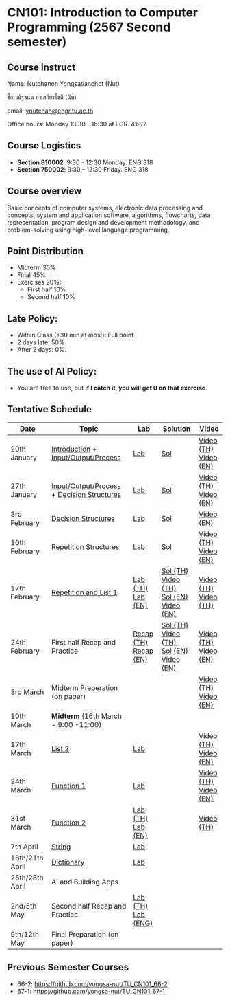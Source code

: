 # CN101: Introduction to Computer Programming (2567 Second semester)

## Course instruct

Name: Nutchanon Yongsatianchot (Nut)

ชื่อ: ณัฐชนน ยงเสถียรโชติ (นัท)

email: ynutchan@engr.tu.ac.th

Office hours: Monday 13:30 - 16:30 at EGR. 419/2

## Course Logistics

- **Section 810002**: 9:30 - 12:30 Monday. ENG 318
- **Section 750002**: 9:30 - 12:30 Friday. ENG 318

## Course overview 
Basic concepts of computer systems, electronic data processing and concepts, system and application software, algorithms, flowcharts, data representation, program design and development methodology, and problem-solving using high-level language programming. 

## Point Distribution

- Midterm 35%
- Final 45%
- Exercises 20%:
  - First half 10%
  - Second half 10%

## Late Policy:
- Within Class (+30 min at most): Full point
- 2 days late: 50%
- After 2 days: 0%.

## The use of AI Policy:
- You are free to use, but **if I catch it, you will get 0 on that exercise**. 

## Tentative Schedule

|   Date  |  Topic  |  Lab  |  Solution | Video |
| ------- | ------- |  --------  | ----- | -------- |
| 20th January  | [Introduction](https://docs.google.com/presentation/d/1Qk_ynF9SxL73jiz2Nd5MouzB44k1Quc9pm4GIHw9dMU/edit?usp=sharing) + [Input/Output/Process](https://colab.research.google.com/github/yongsa-nut/TU_CN101_67-1/blob/main/Chapter_2_Input_Processing_and_Output.ipynb)          | [Lab](https://colab.research.google.com/github/yongsa-nut/TU_CN101_672/blob/main/Input_Output_Lab.ipynb)    | [Sol](https://colab.research.google.com/github/yongsa-nut/TU_CN101_67-2/blob/main/Input_Output_Lab_(sol).ipynb)      | [Video (TH)](https://tuipied-my.sharepoint.com/:v:/g/personal/nutchany_tu_ac_th/EZGukUfArB9KjtPuuLMEVlsBZ3cnSHmAzVT-O01VdRjWkw?e=YZwI7n&nav=eyJyZWZlcnJhbEluZm8iOnsicmVmZXJyYWxBcHAiOiJTdHJlYW1XZWJBcHAiLCJyZWZlcnJhbFZpZXciOiJTaGFyZURpYWxvZy1MaW5rIiwicmVmZXJyYWxBcHBQbGF0Zm9ybSI6IldlYiIsInJlZmVycmFsTW9kZSI6InZpZXcifX0%3D) <br> [Video (EN)](https://tuipied-my.sharepoint.com/:v:/g/personal/nutchany_tu_ac_th/EVUTtfkkntJMjhVc2G63tX8BgFzayhSIV37Pd1PTiMdizQ?e=V6qUlo&nav=eyJyZWZlcnJhbEluZm8iOnsicmVmZXJyYWxBcHAiOiJTdHJlYW1XZWJBcHAiLCJyZWZlcnJhbFZpZXciOiJTaGFyZURpYWxvZy1MaW5rIiwicmVmZXJyYWxBcHBQbGF0Zm9ybSI6IldlYiIsInJlZmVycmFsTW9kZSI6InZpZXcifX0%3D)      |
| 27th January  | [Input/Output/Process](https://colab.research.google.com/github/yongsa-nut/TU_CN101_67-1/blob/main/Chapter_2_Input_Processing_and_Output.ipynb) + [Decision Structures](https://colab.research.google.com/github/yongsa-nut/TU_CN101_67-1/blob/main/Chapter_3_Decision_Structures_and_Boolean_Logic.ipynb)   | [Lab](https://colab.research.google.com/github/yongsa-nut/TU_CN101_67-2/blob/main/Input_Output_Condition_Lab.ipynb)      | [Sol](https://colab.research.google.com/github/yongsa-nut/TU_CN101_67-2/blob/main/Input_Output_Condition_Lab_(sol).ipynb)     | [Video (TH)](https://tuipied.sharepoint.com/:v:/s/Section_ADAA5AF6-2A28-4898-BB07-0A330BECAF63/ESWDfjV3_2BDgCoESAYootsBK-_YhOplTUYTFe7Fq7LM8g?nav=eyJyZWZlcnJhbEluZm8iOnsicmVmZXJyYWxBcHAiOiJTdHJlYW1XZWJBcHAiLCJyZWZlcnJhbFZpZXciOiJTaGFyZURpYWxvZy1MaW5rIiwicmVmZXJyYWxBcHBQbGF0Zm9ybSI6IldlYiIsInJlZmVycmFsTW9kZSI6InZpZXcifX0%3D&e=hxtpIS) <br> [Video (EN)](https://tuipied.sharepoint.com/:v:/s/Section_BE494142-E1C1-4608-9FD6-DD719B727F4A/EXa6nNIg0t5NlpZ7w0ZyP8IByqiSQsWGrRU1xflxkWRfhw?nav=eyJyZWZlcnJhbEluZm8iOnsicmVmZXJyYWxBcHAiOiJTdHJlYW1XZWJBcHAiLCJyZWZlcnJhbFZpZXciOiJTaGFyZURpYWxvZy1MaW5rIiwicmVmZXJyYWxBcHBQbGF0Zm9ybSI6IldlYiIsInJlZmVycmFsTW9kZSI6InZpZXcifX0%3D&e=6d19vV)      |
| 3rd February  | [Decision Structures](https://colab.research.google.com/github/yongsa-nut/TU_CN101_67-1/blob/main/Chapter_3_Decision_Structures_and_Boolean_Logic.ipynb)   | [Lab](https://colab.research.google.com/github/yongsa-nut/TU_CN101_67-2/blob/main/Decision_Structure_Lab_(EN).ipynb)       | [Sol](https://colab.research.google.com/github/yongsa-nut/TU_CN101_67-2/blob/main/Decision_Structure_Lab_(Sol).ipynb)     | [Video (EN)](https://tuipied-my.sharepoint.com/:v:/g/personal/nutchany_tu_ac_th/EcJUD7yof79Eva-qk1ACn0AB_CPzRF_g3stRWeS9z_vMWQ?nav=eyJyZWZlcnJhbEluZm8iOnsicmVmZXJyYWxBcHAiOiJTdHJlYW1XZWJBcHAiLCJyZWZlcnJhbFZpZXciOiJTaGFyZURpYWxvZy1MaW5rIiwicmVmZXJyYWxBcHBQbGF0Zm9ybSI6IldlYiIsInJlZmVycmFsTW9kZSI6InZpZXcifX0%3D&e=WagyuN)       |
| 10th February | [Repetition Structures](https://colab.research.google.com/github/yongsa-nut/TU_CN101_67-1/blob/main/Chapter_4_Repitition_Structures.ipynb)   | [Lab](https://colab.research.google.com/github/yongsa-nut/TU_CN101_67-2/blob/main/Repetition_Structures_Lab.ipynb)       | [Sol](https://colab.research.google.com/github/yongsa-nut/TU_CN101_67-2/blob/main/Repetition_Structures_Lab_(Sol).ipynb)      | [Video (TH)](https://tuipied-my.sharepoint.com/:v:/g/personal/nutchany_tu_ac_th/EUU98-sxx4dNkrlYzap0ljgBQZKvo5BLiJz8gdG5s9ulNA?e=HKtPTV&nav=eyJyZWZlcnJhbEluZm8iOnsicmVmZXJyYWxBcHAiOiJTdHJlYW1XZWJBcHAiLCJyZWZlcnJhbFZpZXciOiJTaGFyZURpYWxvZy1MaW5rIiwicmVmZXJyYWxBcHBQbGF0Zm9ybSI6IldlYiIsInJlZmVycmFsTW9kZSI6InZpZXcifX0%3D)  <br> [Video (EN)](https://tuipied-my.sharepoint.com/:v:/g/personal/nutchany_tu_ac_th/Eehd8O6su1NFiOeZrt3U8aQBXGyX3ARHLcdo-vmhVRN_QA?nav=eyJyZWZlcnJhbEluZm8iOnsicmVmZXJyYWxBcHAiOiJTdHJlYW1XZWJBcHAiLCJyZWZlcnJhbFZpZXciOiJTaGFyZURpYWxvZy1MaW5rIiwicmVmZXJyYWxBcHBQbGF0Zm9ybSI6IldlYiIsInJlZmVycmFsTW9kZSI6InZpZXcifX0%3D&e=fD08y5)     |
| 17th February | [Repetition and List 1](https://colab.research.google.com/github/yongsa-nut/TU_CN101_67-1/blob/main/Chapter_5_List_and_Tuple.ipynb)     | [Lab (TH)](https://colab.research.google.com/github/yongsa-nut/TU_CN101_67-2/blob/main/Repetition_Structure_and_List_Lab.ipynb)  <br> [Lab (EN)](https://colab.research.google.com/github/yongsa-nut/TU_CN101_67-2/blob/main/Repetition_Structure_and_List_Lab_(EN).ipynb)    | [Sol (TH)](https://colab.research.google.com/github/yongsa-nut/TU_CN101_67-2/blob/main/Repetition_Structure_and_List_Lab_(Sol_TH).ipynb) [Video (TH)](https://tuipied-my.sharepoint.com/:v:/g/personal/nutchany_tu_ac_th/EVi1FFTbtHlCihiKF_y0o34BCHF3VuXWivvitAZ1FM_asw?e=do7oh5&nav=eyJyZWZlcnJhbEluZm8iOnsicmVmZXJyYWxBcHAiOiJTdHJlYW1XZWJBcHAiLCJyZWZlcnJhbFZpZXciOiJTaGFyZURpYWxvZy1MaW5rIiwicmVmZXJyYWxBcHBQbGF0Zm9ybSI6IldlYiIsInJlZmVycmFsTW9kZSI6InZpZXcifX0%3D) <br> [Sol (EN)](https://colab.research.google.com/github/yongsa-nut/TU_CN101_67-2/blob/main/Repetition_Structure_and_List_Lab_(Sol_EN).ipynb) [Video (EN)](https://tuipied-my.sharepoint.com/:v:/g/personal/nutchany_tu_ac_th/Eb94SrOF_ypDr_bzoUjDDekBTEmfznM8gfPFgrIFzFeKVg?e=NBdbQW&nav=eyJyZWZlcnJhbEluZm8iOnsicmVmZXJyYWxBcHAiOiJTdHJlYW1XZWJBcHAiLCJyZWZlcnJhbFZpZXciOiJTaGFyZURpYWxvZy1MaW5rIiwicmVmZXJyYWxBcHBQbGF0Zm9ybSI6IldlYiIsInJlZmVycmFsTW9kZSI6InZpZXcifX0%3D)     | [Video (TH)](https://tuipied-my.sharepoint.com/:v:/g/personal/nutchany_tu_ac_th/Ed-fq7KgF0hFj245Trk6iWgBpaVqPN2Vuxw00oux7Tb_ng?e=HOoFzd&nav=eyJyZWZlcnJhbEluZm8iOnsicmVmZXJyYWxBcHAiOiJTdHJlYW1XZWJBcHAiLCJyZWZlcnJhbFZpZXciOiJTaGFyZURpYWxvZy1MaW5rIiwicmVmZXJyYWxBcHBQbGF0Zm9ybSI6IldlYiIsInJlZmVycmFsTW9kZSI6InZpZXcifX0%3D)  <br> [Video (TH)](https://tuipied-my.sharepoint.com/:v:/g/personal/nutchany_tu_ac_th/ETylln2DyudIgwSVWh7pk-IBlNcccNJ5EI8VBYB6gCcjVA?e=JiQupf&nav=eyJyZWZlcnJhbEluZm8iOnsicmVmZXJyYWxBcHAiOiJTdHJlYW1XZWJBcHAiLCJyZWZlcnJhbFZpZXciOiJTaGFyZURpYWxvZy1MaW5rIiwicmVmZXJyYWxBcHBQbGF0Zm9ybSI6IldlYiIsInJlZmVycmFsTW9kZSI6InZpZXcifX0%3D)     |
| 24th February | First half Recap and Practice                | [Recap (TH)](https://colab.research.google.com/github/yongsa-nut/TU_CN101_67-2/blob/main/cn101_First_Half_Recap_(TH).ipynb) <br> [Recap (EN)](https://colab.research.google.com/github/yongsa-nut/TU_CN101_67-2/blob/main/cn101_First_Half_Recap_(EN).ipynb)  | [Sol (TH)](https://colab.research.google.com/github/yongsa-nut/TU_CN101_67-2/blob/main/(SOL)_cn101_First_Half_Recap_(TH).ipynb) [Video (TH)](https://youtu.be/GILE9sN8DVQ) <br> [Sol (EN)](https://colab.research.google.com/github/yongsa-nut/TU_CN101_67-2/blob/main/(Sol)_cn101_First_Half_Recap_(EN).ipynb) [Video (EN)](https://youtu.be/mAQa69RTjDc)    | [Video (TH)](https://tuipied-my.sharepoint.com/:v:/g/personal/nutchany_tu_ac_th/EUE8_sFYNehHjREWD5_dvl8BX56ioQKy5oS2DVry1JxGJA?e=PxVCrB&nav=eyJyZWZlcnJhbEluZm8iOnsicmVmZXJyYWxBcHAiOiJTdHJlYW1XZWJBcHAiLCJyZWZlcnJhbFZpZXciOiJTaGFyZURpYWxvZy1MaW5rIiwicmVmZXJyYWxBcHBQbGF0Zm9ybSI6IldlYiIsInJlZmVycmFsTW9kZSI6InZpZXcifX0%3D) <br> [Video (EN)](https://tuipied-my.sharepoint.com/:v:/g/personal/nutchany_tu_ac_th/EWOBPnVC5GBNmkuTdRGMB-QBYYA6ksPCb8zMzH6E2IaiOQ?e=jBbxbN&nav=eyJyZWZlcnJhbEluZm8iOnsicmVmZXJyYWxBcHAiOiJTdHJlYW1XZWJBcHAiLCJyZWZlcnJhbFZpZXciOiJTaGFyZURpYWxvZy1MaW5rIiwicmVmZXJyYWxBcHBQbGF0Zm9ybSI6IldlYiIsInJlZmVycmFsTW9kZSI6InZpZXcifX0%3D)       |
| 3rd March     | Midterm Preperation (on paper)                          |       |      | [Video (TH)](https://youtu.be/9ZKIRj85CgI)  <br> [Video (EN)](https://youtu.be/CV-k9eX4NRQ)     |
| 10th March    | **Midterm** (16th March - 9:00 -11:00)                                 |       |      |        |
| 17th March    | [List 2](https://colab.research.google.com/github/yongsa-nut/TU_CN101_67-1/blob/main/Chapter_5_List_and_Tuple.ipynb)  | [Lab](https://colab.research.google.com/github/yongsa-nut/TU_CN101_67-2/blob/main/List_Lab.ipynb)      |      |  [Video (TH)](https://tuipied-my.sharepoint.com/:v:/g/personal/nutchany_tu_ac_th/EYJfbW29IVBFuyRkyoO8SgcB301TZlgoS_cenB_iU9wCuQ?e=K1NvjL&nav=eyJyZWZlcnJhbEluZm8iOnsicmVmZXJyYWxBcHAiOiJTdHJlYW1XZWJBcHAiLCJyZWZlcnJhbFZpZXciOiJTaGFyZURpYWxvZy1MaW5rIiwicmVmZXJyYWxBcHBQbGF0Zm9ybSI6IldlYiIsInJlZmVycmFsTW9kZSI6InZpZXcifX0%3D)  <br> [Video (EN)](https://tuipied-my.sharepoint.com/:v:/g/personal/nutchany_tu_ac_th/ER1Icx4o3M5JriWjU04AsJkBzqiJy3_YFc3jAeopJLULKQ?e=ntLfHB&nav=eyJyZWZlcnJhbEluZm8iOnsicmVmZXJyYWxBcHAiOiJTdHJlYW1XZWJBcHAiLCJyZWZlcnJhbFZpZXciOiJTaGFyZURpYWxvZy1MaW5rIiwicmVmZXJyYWxBcHBQbGF0Zm9ybSI6IldlYiIsInJlZmVycmFsTW9kZSI6InZpZXcifX0%3D)    |
| 24th March    | [Function 1](https://colab.research.google.com/github/yongsa-nut/TU_CN101_67-1/blob/main/Chapter_5_Function.ipynb)    | [Lab](https://colab.research.google.com/github/yongsa-nut/TU_CN101_67-2/blob/main/Function_Lab_1.ipynb)      |      | [Video (TH)](https://tuipied-my.sharepoint.com/:v:/g/personal/nutchany_tu_ac_th/EUoQWqf9cbVJpfUZHScH960BtH5Re62BrE_AbNZpIVIeBw?e=ZlKTCN&nav=eyJyZWZlcnJhbEluZm8iOnsicmVmZXJyYWxBcHAiOiJTdHJlYW1XZWJBcHAiLCJyZWZlcnJhbFZpZXciOiJTaGFyZURpYWxvZy1MaW5rIiwicmVmZXJyYWxBcHBQbGF0Zm9ybSI6IldlYiIsInJlZmVycmFsTW9kZSI6InZpZXcifX0%3D)  <br> [Video (EN)](https://tuipied-my.sharepoint.com/:v:/g/personal/nutchany_tu_ac_th/ESrXky2RfQVLiAbZKC11jgcBUJTT1RIIKtRoJ-H7tLFiRw?e=z02Wtd&nav=eyJyZWZlcnJhbEluZm8iOnsicmVmZXJyYWxBcHAiOiJTdHJlYW1XZWJBcHAiLCJyZWZlcnJhbFZpZXciOiJTaGFyZURpYWxvZy1MaW5rIiwicmVmZXJyYWxBcHBQbGF0Zm9ybSI6IldlYiIsInJlZmVycmFsTW9kZSI6InZpZXcifX0%3D)     |
| 31st March    | [Function 2](https://colab.research.google.com/github/yongsa-nut/TU_CN101_67-1/blob/main/Chapter_5_Function.ipynb)    | [Lab (TH)](https://colab.research.google.com/github/yongsa-nut/TU_CN101_67-2/blob/main/Function_Lab_2_(TH).ipynb) <br> [Lab (EN)](https://colab.research.google.com/github/yongsa-nut/TU_CN101_67-2/blob/main/Function_Lab_2_(EN).ipynb)     |      | [Video (TH)](https://tuipied.sharepoint.com/:v:/s/Section_ADAA5AF6-2A28-4898-BB07-0A330BECAF63/ERCXMXhjktdDrLIi7tLy07YBDsifVr_N59CwO2bFDcQ_qA?e=T1T1Ow&nav=eyJyZWZlcnJhbEluZm8iOnsicmVmZXJyYWxBcHAiOiJTdHJlYW1XZWJBcHAiLCJyZWZlcnJhbFZpZXciOiJTaGFyZURpYWxvZy1MaW5rIiwicmVmZXJyYWxBcHBQbGF0Zm9ybSI6IldlYiIsInJlZmVycmFsTW9kZSI6InZpZXcifX0%3D)       |
| 7th  April    | [String](https://colab.research.google.com/github/yongsa-nut/TU_CN101_67-1/blob/main/Chapter_7_Strings.ipynb)         | [Lab](https://colab.research.google.com/github/yongsa-nut/TU_CN101_67-2/blob/main/String_Lab.ipynb)      |      |        |
| 18th/21th April    | [Dictionary](https://colab.research.google.com/github/yongsa-nut/TU_CN101_67-1/blob/main/Dictionary.ipynb)       | [Lab](https://colab.research.google.com/github/yongsa-nut/TU_CN101_67-2/blob/main/Dictionary_Lab.ipynb)      |      |        |
| 25th/28th April    | AI and Building Apps                    |       |      |        |
| 2nd/5th May      | Second half Recap and Practice          | [Lab (TH)](https://colab.research.google.com/github/yongsa-nut/TU_CN101_67-2/blob/main/Recap_Lab_(TH).ipynb) <br> [Lab (ENG)](https://colab.research.google.com/github/yongsa-nut/TU_CN101_67-2/blob/main/Recap_Lab_(ENG).ipynb)      |      |        |
| 9th/12th May       | Final Preparation (on paper)                      |       |      |        |

## Previous Semester Courses
- 66-2: https://github.com/yongsa-nut/TU_CN101_66-2
- 67-1: https://github.com/yongsa-nut/TU_CN101_67-1
